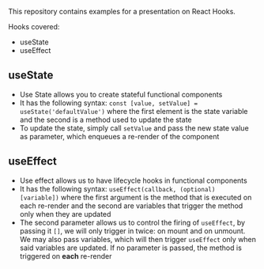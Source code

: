 This repository contains examples for a presentation on React Hooks.

Hooks covered:
- useState
- useEffect

## useState

- Use State allows you to create stateful functional components
- It has the following syntax: `const [value, setValue] = useState('defaultValue')` where the first element is the state variable and the second is a method used to update the state
- To update the state, simply call `setValue` and pass the new state value as parameter, which enqueues a re-render of the component

## useEffect

- Use effect allows us to have lifecycle hooks in functional components
- It has the following syntax: `useEffect(callback, (optional) [variable])` where the first argument is the method that is executed on each re-render and the second are variables that trigger the method only when they are updated
- The second parameter allows us to control the firing of `useEffect`, by passing it `[]`, we will only trigger in twice: on mount and on unmount. We may also pass variables, which will then trigger `useEffect` only when said variables are updated. If no parameter is passed, the method is triggered on **each** re-render
